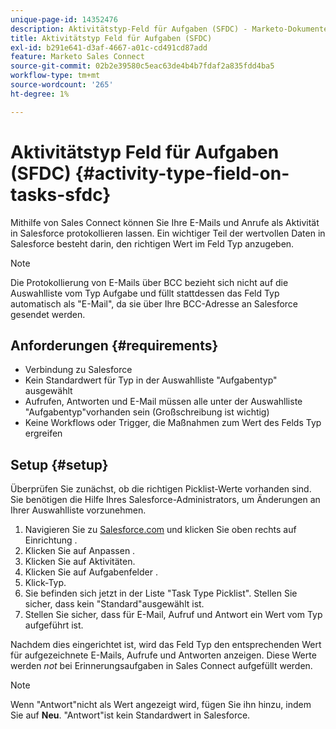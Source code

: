```yaml
---
unique-page-id: 14352476
description: Aktivitätstyp-Feld für Aufgaben (SFDC) - Marketo-Dokumente - Produktdokumentation
title: Aktivitätstyp Feld für Aufgaben (SFDC)
exl-id: b291e641-d3af-4667-a01c-cd491cd87add
feature: Marketo Sales Connect
source-git-commit: 02b2e39580c5eac63de4b4b7fdaf2a835fdd4ba5
workflow-type: tm+mt
source-wordcount: '265'
ht-degree: 1%

---
```


# Aktivitätstyp Feld für Aufgaben (SFDC) {#activity-type-field-on-tasks-sfdc}

Mithilfe von Sales Connect können Sie Ihre E-Mails und Anrufe als Aktivität in Salesforce protokollieren lassen. Ein wichtiger Teil der wertvollen Daten in Salesforce besteht darin, den richtigen Wert im Feld Typ anzugeben.

>[!NOTE]
>
>Die Protokollierung von E-Mails über BCC bezieht sich nicht auf die Auswahlliste vom Typ Aufgabe und füllt stattdessen das Feld Typ automatisch als &quot;E-Mail&quot;, da sie über Ihre BCC-Adresse an Salesforce gesendet werden.

## Anforderungen {#requirements}

* Verbindung zu Salesforce
* Kein Standardwert für Typ in der Auswahlliste &quot;Aufgabentyp&quot; ausgewählt
* Aufrufen, Antworten und E-Mail müssen alle unter der Auswahlliste &quot;Aufgabentyp&quot;vorhanden sein (Großschreibung ist wichtig)
* Keine Workflows oder Trigger, die Maßnahmen zum Wert des Felds Typ ergreifen

## Setup {#setup}

Überprüfen Sie zunächst, ob die richtigen Picklist-Werte vorhanden sind. Sie benötigen die Hilfe Ihres Salesforce-Administrators, um Änderungen an Ihrer Auswahlliste vorzunehmen.

1. Navigieren Sie zu [Salesforce.com](https://salesforce.com) und klicken Sie oben rechts auf Einrichtung .
1. Klicken Sie auf Anpassen .
1. Klicken Sie auf Aktivitäten.
1. Klicken Sie auf Aufgabenfelder .
1. Klick-Typ.
1. Sie befinden sich jetzt in der Liste &quot;Task Type Picklist&quot;. Stellen Sie sicher, dass kein &quot;Standard&quot;ausgewählt ist.
1. Stellen Sie sicher, dass für E-Mail, Aufruf und Antwort ein Wert vom Typ aufgeführt ist.

Nachdem dies eingerichtet ist, wird das Feld Typ den entsprechenden Wert für aufgezeichnete E-Mails, Aufrufe und Antworten anzeigen. Diese Werte werden _not_ bei Erinnerungsaufgaben in Sales Connect aufgefüllt werden.

>[!NOTE]
>
>Wenn &quot;Antwort&quot;nicht als Wert angezeigt wird, fügen Sie ihn hinzu, indem Sie auf **Neu**. &quot;Antwort&quot;ist kein Standardwert in Salesforce.
